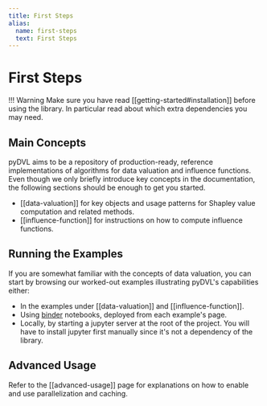 ```yaml
---
title: First Steps
alias: 
  name: first-steps
  text: First Steps
---
```


# First Steps

!!! Warning
    Make sure you have read [[getting-started#installation]] before using the library. 
    In particular read about which extra dependencies you may need.

## Main Concepts

pyDVL aims to be a repository of production-ready, reference implementations of
algorithms for data valuation and influence functions. Even though we only
briefly introduce key concepts in the documentation, the following sections 
should be enough to get you started.

* [[data-valuation]] for key objects and usage patterns for Shapley value
  computation and related methods.
* [[influence-function]] for instructions on how to compute influence functions.

## Running the Examples

If you are somewhat familiar with the concepts of data valuation, you can start
by browsing our worked-out examples illustrating pyDVL's capabilities either:

- In the examples under [[data-valuation]] and [[influence-function]].
- Using [binder](https://mybinder.org/) notebooks, deployed from each
  example's page.
- Locally, by starting a jupyter server at the root of the project. You will
  have to install jupyter first manually since it's not a dependency of the
  library.

## Advanced Usage

Refer to the [[advanced-usage]] page for explanations on how to enable
and use parallelization and caching.
